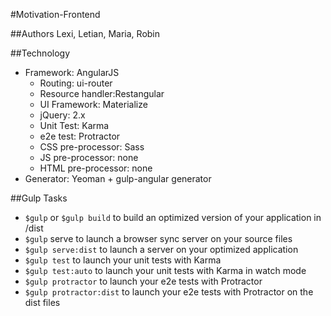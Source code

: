 #Motivation-Frontend

##Authors
Lexi, Letian, Maria, Robin

##Technology
+ Framework: AngularJS
  + Routing: ui-router
  + Resource handler:Restangular
  + UI Framework: Materialize
  + jQuery: 2.x
  + Unit Test: Karma
  + e2e test: Protractor
  + CSS pre-processor: Sass
  + JS pre-processor: none
  + HTML pre-processor: none
+ Generator: Yeoman + gulp-angular generator

##Gulp Tasks
+ `$gulp` or `$gulp build` to build an optimized version of your application in /dist
+ `$gulp` serve to launch a browser sync server on your source files
+ `$gulp serve:dist` to launch a server on your optimized application
+ `$gulp test` to launch your unit tests with Karma
+ `$gulp test:auto` to launch your unit tests with Karma in watch mode
+ `$gulp protractor` to launch your e2e tests with Protractor
+ `$gulp protractor:dist` to launch your e2e tests with Protractor on the dist files

